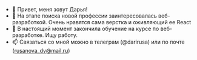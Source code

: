 - 👋 Привет, меня зовут Дарья!
- 👀 На этапе поиска новой профессии заинтересовалась веб-разработкой. Очень нравятся сама верстка и оживляющий ее React
- 🌱 В настоящий момент закончила обучение на курсе по веб-разработке. Ищу работу.
- 📫 Связаться со мной можно в телеграм (@darirusa) или по почте (rusanova_dv@mail.ru)

<!---
dariarus/dariarus is a ✨ special ✨ repository because its `README.md` (this file) appears on your GitHub profile.
You can click the Preview link to take a look at your changes.
--->
